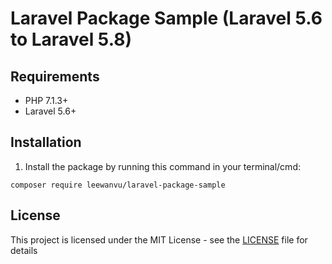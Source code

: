 # Laravel Package Sample (Laravel 5.6 to Laravel 5.8)

## Requirements

* PHP 7.1.3+
* Laravel 5.6+

## Installation

1) Install the package by running this command in your terminal/cmd:
```
composer require leewanvu/laravel-package-sample
```

## License

This project is licensed under the MIT License - see the [LICENSE](LICENSE) file for details
